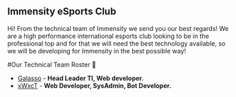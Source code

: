 ## Immensity eSports Club
Hi! From the technical team of Immensity we send you our best regards! We are a high performance international esports club looking to be in the professional top
and for that we will need the best technology available, so we will be developing for Immensity in the best possible way!

#Our Technical Team Roster 🦾
- [Galasso](https://github.com/GalassoX) - **Head Leader TI, Web developer.**
- [xWxcT](https://github.com/xWxcT) - **Web Developer, SysAdmin, Bot Developer.**
<!--

**Here are some ideas to get you started:**

🙋‍♀️ A short introduction - what is your organization all about?
🌈 Contribution guidelines - how can the community get involved?
👩‍💻 Useful resources - where can the community find your docs? Is there anything else the community should know?
🍿 Fun facts - what does your team eat for breakfast?
🧙 Remember, you can do mighty things with the power of [Markdown](https://docs.github.com/github/writing-on-github/getting-started-with-writing-and-formatting-on-github/basic-writing-and-formatting-syntax)
-->
